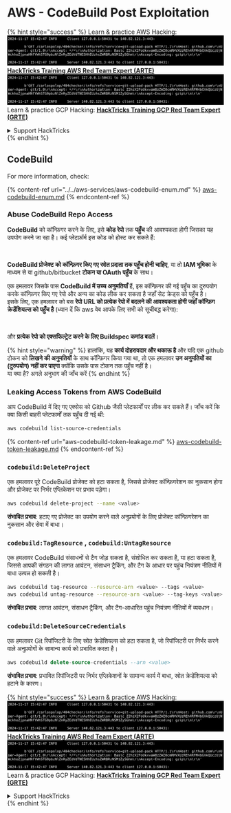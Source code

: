 # AWS - CodeBuild Post Exploitation

{% hint style="success" %}
Learn & practice AWS Hacking:<img src="../../../../.gitbook/assets/image (1).png" alt="" data-size="line">[**HackTricks Training AWS Red Team Expert (ARTE)**](https://training.hacktricks.xyz/courses/arte)<img src="../../../../.gitbook/assets/image (1).png" alt="" data-size="line">\
Learn & practice GCP Hacking: <img src="../../../../.gitbook/assets/image (2).png" alt="" data-size="line">[**HackTricks Training GCP Red Team Expert (GRTE)**<img src="../../../../.gitbook/assets/image (2).png" alt="" data-size="line">](https://training.hacktricks.xyz/courses/grte)

<details>

<summary>Support HackTricks</summary>

* Check the [**subscription plans**](https://github.com/sponsors/carlospolop)!
* **Join the** 💬 [**Discord group**](https://discord.gg/hRep4RUj7f) or the [**telegram group**](https://t.me/peass) or **follow** us on **Twitter** 🐦 [**@hacktricks\_live**](https://twitter.com/hacktricks\_live)**.**
* **Share hacking tricks by submitting PRs to the** [**HackTricks**](https://github.com/carlospolop/hacktricks) and [**HackTricks Cloud**](https://github.com/carlospolop/hacktricks-cloud) github repos.

</details>
{% endhint %}

## CodeBuild

For more information, check:

{% content-ref url="../../aws-services/aws-codebuild-enum.md" %}
[aws-codebuild-enum.md](../../aws-services/aws-codebuild-enum.md)
{% endcontent-ref %}

### Abuse CodeBuild Repo Access

**CodeBuild** को कॉन्फ़िगर करने के लिए, इसे **कोड रेपो** तक **पहुँच** की आवश्यकता होगी जिसका यह उपयोग करने जा रहा है। कई प्लेटफ़ॉर्म इस कोड को होस्ट कर सकते हैं:

<figure><img src="../../../../.gitbook/assets/image (96).png" alt=""><figcaption></figcaption></figure>

**CodeBuild प्रोजेक्ट को कॉन्फ़िगर किए गए स्रोत प्रदाता तक पहुँच होनी चाहिए**, या तो **IAM भूमिका** के माध्यम से या github/bitbucket **टोकन या OAuth पहुँच** के साथ।

एक हमलावर जिसके पास **CodeBuild में उच्च अनुमतियाँ** हैं, इस कॉन्फ़िगर की गई पहुँच का दुरुपयोग करके कॉन्फ़िगर किए गए रेपो और अन्य का कोड लीक कर सकता है जहाँ सेट क्रेड्स को पहुँच है।\
इसके लिए, एक हमलावर को बस **रेपो URL को प्रत्येक रेपो में बदलने की आवश्यकता होगी जहाँ कॉन्फ़िग क्रेडेंशियल्स को पहुँच है** (ध्यान दें कि aws वेब आपके लिए सभी को सूचीबद्ध करेगा):

<figure><img src="../../../../.gitbook/assets/image (107).png" alt=""><figcaption></figcaption></figure>

और **प्रत्येक रेपो को एक्सफिल्ट्रेट करने के लिए Buildspec कमांड बदलें**।

{% hint style="warning" %}
हालांकि, यह **कार्य दोहरावदार और थकाऊ है** और यदि एक github टोकन को **लिखने की अनुमतियों** के साथ कॉन्फ़िगर किया गया था, तो एक हमलावर **उन अनुमतियों का (दुरुपयोग) नहीं कर पाएगा** क्योंकि उसके पास टोकन तक पहुँच नहीं है।\
या क्या है? अगले अनुभाग की जाँच करें
{% endhint %}

### Leaking Access Tokens from AWS CodeBuild

आप CodeBuild में दिए गए एक्सेस को Github जैसी प्लेटफार्मों पर लीक कर सकते हैं। जाँच करें कि क्या किसी बाहरी प्लेटफार्मों तक पहुँच दी गई थी:
```bash
aws codebuild list-source-credentials
```
{% content-ref url="aws-codebuild-token-leakage.md" %}
[aws-codebuild-token-leakage.md](aws-codebuild-token-leakage.md)
{% endcontent-ref %}

### `codebuild:DeleteProject`

एक हमलावर पूरे CodeBuild प्रोजेक्ट को हटा सकता है, जिससे प्रोजेक्ट कॉन्फ़िगरेशन का नुकसान होगा और प्रोजेक्ट पर निर्भर एप्लिकेशन पर प्रभाव पड़ेगा।
```bash
aws codebuild delete-project --name <value>
```
**संभावित प्रभाव**: हटाए गए प्रोजेक्ट का उपयोग करने वाले अनुप्रयोगों के लिए प्रोजेक्ट कॉन्फ़िगरेशन का नुकसान और सेवा में बाधा।

### `codebuild:TagResource` , `codebuild:UntagResource`

एक हमलावर CodeBuild संसाधनों से टैग जोड़ सकता है, संशोधित कर सकता है, या हटा सकता है, जिससे आपकी संगठन की लागत आवंटन, संसाधन ट्रैकिंग, और टैग के आधार पर पहुंच नियंत्रण नीतियों में बाधा उत्पन्न हो सकती है।
```bash
aws codebuild tag-resource --resource-arn <value> --tags <value>
aws codebuild untag-resource --resource-arn <value> --tag-keys <value>
```
**संभावित प्रभाव**: लागत आवंटन, संसाधन ट्रैकिंग, और टैग-आधारित पहुंच नियंत्रण नीतियों में व्यवधान।

### `codebuild:DeleteSourceCredentials`

एक हमलावर Git रिपॉजिटरी के लिए स्रोत क्रेडेंशियल्स को हटा सकता है, जो रिपॉजिटरी पर निर्भर करने वाले अनुप्रयोगों के सामान्य कार्य को प्रभावित करता है।
```sql
aws codebuild delete-source-credentials --arn <value>
```
**संभावित प्रभाव**: प्रभावित रिपॉजिटरी पर निर्भर एप्लिकेशनों के सामान्य कार्य में बाधा, स्रोत क्रेडेंशियल्स को हटाने के कारण।

{% hint style="success" %}
Learn & practice AWS Hacking:<img src="../../../../.gitbook/assets/image (1).png" alt="" data-size="line">[**HackTricks Training AWS Red Team Expert (ARTE)**](https://training.hacktricks.xyz/courses/arte)<img src="../../../../.gitbook/assets/image (1).png" alt="" data-size="line">\
Learn & practice GCP Hacking: <img src="../../../../.gitbook/assets/image (2).png" alt="" data-size="line">[**HackTricks Training GCP Red Team Expert (GRTE)**<img src="../../../../.gitbook/assets/image (2).png" alt="" data-size="line">](https://training.hacktricks.xyz/courses/grte)

<details>

<summary>Support HackTricks</summary>

* Check the [**subscription plans**](https://github.com/sponsors/carlospolop)!
* **Join the** 💬 [**Discord group**](https://discord.gg/hRep4RUj7f) or the [**telegram group**](https://t.me/peass) or **follow** us on **Twitter** 🐦 [**@hacktricks\_live**](https://twitter.com/hacktricks\_live)**.**
* **Share hacking tricks by submitting PRs to the** [**HackTricks**](https://github.com/carlospolop/hacktricks) and [**HackTricks Cloud**](https://github.com/carlospolop/hacktricks-cloud) github repos.

</details>
{% endhint %}
